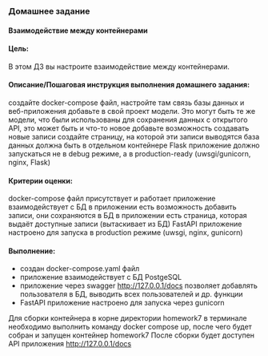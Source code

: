 ### Домашнее задание
#### Взаимодействие между контейнерами

#### Цель:
В этом ДЗ вы настроите взаимодействие между контейнерами.


#### Описание/Пошаговая инструкция выполнения домашнего задания:
создайте docker-compose файл, настройте там связь базы данных и веб-приложения
добавьте в свой проект модели. Это могут быть те же модели, что были использованы для сохранения данных с открытого API, это может быть и что-то новое
добавьте возможность создавать новые записи
создайте страницу, на которой эти записи выводятся
база данных должна быть в отдельном контейнере
Flask приложение должно запускаться не в debug режиме, а в production-ready (uwsgi/gunicorn, nginx, Flask)

#### Критерии оценки:
docker-compose файл присутствует и работает
приложение взаимодействует с БД
в приложении есть возможность добавить записи, они сохраняются в БД
в приложении есть страница, которая выдаёт доступные записи (вытаскивает из БД)
FastAPI приложение настроено для запуска в production режиме (uwsgi, nginx, gunicorn)

#### Выполнение: 
 - создан docker-compose.yaml файл
 - приложение взаимодействует с БД PostgeSQL
 - приложение через swagger http://127.0.0.1/docs позволяет добавлять пользователя в БД, 
выводить всех пользователей и др. функции
 - FastAPI приложение настроено для запуска через gunicorn

Для сборки контейнера в корне директории homework7 в терминале необходимо 
выполнить команду docker compose up, после чего будет собран и запущен контейнер homework7
После сборки будет доступен API приложения http://127.0.0.1/docs